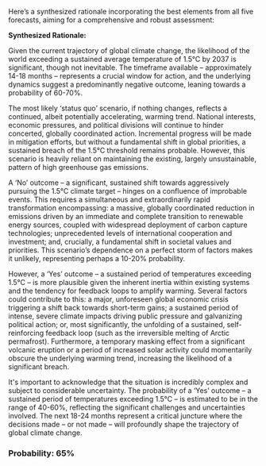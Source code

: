 Here’s a synthesized rationale incorporating the best elements from all five forecasts, aiming for a comprehensive and robust assessment:

**Synthesized Rationale:**

Given the current trajectory of global climate change, the likelihood of the world exceeding a sustained average temperature of 1.5°C by 2037 is significant, though not inevitable. The timeframe available – approximately 14-18 months – represents a crucial window for action, and the underlying dynamics suggest a predominantly negative outcome, leaning towards a probability of 60-70%.

The most likely ‘status quo’ scenario, if nothing changes, reflects a continued, albeit potentially accelerating, warming trend. National interests, economic pressures, and political divisions will continue to hinder concerted, globally coordinated action. Incremental progress will be made in mitigation efforts, but without a fundamental shift in global priorities, a sustained breach of the 1.5°C threshold remains probable. However, this scenario is heavily reliant on maintaining the existing, largely unsustainable, pattern of high greenhouse gas emissions.

A ‘No’ outcome – a significant, sustained shift towards aggressively pursuing the 1.5°C climate target – hinges on a confluence of improbable events. This requires a simultaneous and extraordinarily rapid transformation encompassing: a massive, globally coordinated reduction in emissions driven by an immediate and complete transition to renewable energy sources, coupled with widespread deployment of carbon capture technologies; unprecedented levels of international cooperation and investment; and, crucially, a fundamental shift in societal values and priorities. This scenario’s dependence on a perfect storm of factors makes it unlikely, representing perhaps a 10-20% probability.

However, a ‘Yes’ outcome – a sustained period of temperatures exceeding 1.5°C – is more plausible given the inherent inertia within existing systems and the tendency for feedback loops to amplify warming. Several factors could contribute to this: a major, unforeseen global economic crisis triggering a shift back towards short-term gains; a sustained period of intense, severe climate impacts driving public pressure and galvanizing political action; or, most significantly, the unfolding of a sustained, self-reinforcing feedback loop (such as the irreversible melting of Arctic permafrost).  Furthermore, a temporary masking effect from a significant volcanic eruption or a period of increased solar activity could momentarily obscure the underlying warming trend, increasing the likelihood of a significant breach.

It's important to acknowledge that the situation is incredibly complex and subject to considerable uncertainty.  The probability of a ‘Yes’ outcome – a sustained period of temperatures exceeding 1.5°C – is estimated to be in the range of 40-60%, reflecting the significant challenges and uncertainties involved. The next 18-24 months represent a critical juncture where the decisions made – or not made – will profoundly shape the trajectory of global climate change.


### Probability: 65%